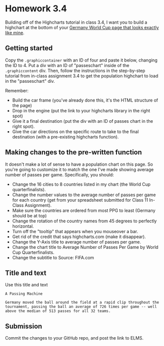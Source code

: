 # Homework 3.4

Building off of the Highcharts tutorial in class 3.4, I want you to build a highchart at the bottom of your [Germany World Cup page that looks exactly like mine](http://smussenden.github.io/germany-world-cup).

## Getting started

Copy the `.graphiccontainer` with an ID of four and paste it below, changing the ID to 4. Put a div with an ID of "passeschart" inside of the `.graphiccontent` div.  Then, follow the instructions in the step-by-step tutorial from in-class assignment 3.4 to get the population highchart to load in the "passeschart" div.

Remember:
* Build the car frame (you've already done this, it's the HTML structure of the page)
* Drop in the engine (put the link to your highcharts library in the right spot)
* Give it a final destination (put the div with an ID of passes chart in the right spot).
* Give the car directions on the specific route to take to the final destination (with a pre-existing highcharts function).

## Making changes to the pre-written function

It doesn't make a lot of sense to have a population chart on this page.  So you're going to customize it to match the one I've made showing average number of passes per game. Specifically, you should:

* Change the 16 cities to 8 countries listed in my chart (the World Cup quarterfinalists).
* Change the number values to the average number of passes per game for each country (get from your spreadsheet submitted for Class 11 In-Class Assignment).
* Make sure the countries are ordered from most PPG to least (Germany should be at top)
* Change the rotation of the country names from 45 degrees to perfectly horizontal.
* Turn off the "tooltip" that appears when you mouseover a bar.
* Get rid of the credit that says highcharts.com (make it disappear).
* Change the Y-Axis title to average number of passes per game.
* Change the chart title to Average Number of Passes Per Game by World Cup Quarterfinalists.
* Change the subtitle to Source: FIFA.com

## Title and text

Use this title and text

```
A Passing Machine

Germany moved the ball around the field at a rapid clip throughout the tournament, passing the ball an average of 726 times per game -- well above the median of 513 passes for all 32 teams.
```


## Submission

Commit the changes to your GitHub repo, and post the link to ELMS.
